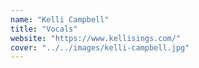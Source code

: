 ```yaml
---
name: "Kelli Campbell"
title: "Vocals"
website: "https://www.kellisings.com/"
cover: "../../images/kelli-campbell.jpg"
---
```


